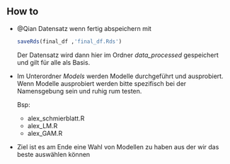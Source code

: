 ## How to

- @Qian Datensatz wenn fertig abspeichern mit
  ```R
  saveRds(final_df ,'final_df.Rds')
  ```
  
  Der Datensatz wird dann hier im Ordner *data_processed* gespeichert und
  gilt für alle als Basis.
  
- Im Unterordner *Models* werden Modelle durchgeführt und ausprobiert.
  Wenn Modelle ausprobiert werden bitte spezifisch bei der Namensgebung sein
  und ruhig rum testen.
  
  Bsp:
  - alex_schmierblatt.R
  - alex_LM.R
  - alex_GAM.R
  
- Ziel ist es am Ende eine Wahl von Modellen zu haben aus der wir das beste 
  auswählen können
  